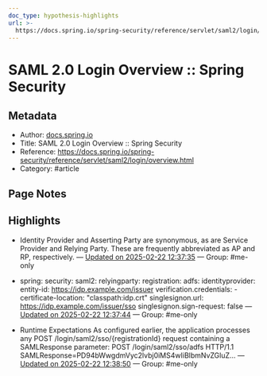 ```yaml
---
doc_type: hypothesis-highlights
url: >-
  https://docs.spring.io/spring-security/reference/servlet/saml2/login/overview.html
---
```


# SAML 2.0 Login Overview :: Spring Security

## Metadata
- Author: [docs.spring.io]()
- Title: SAML 2.0 Login Overview :: Spring Security
- Reference: https://docs.spring.io/spring-security/reference/servlet/saml2/login/overview.html
- Category: #article

## Page Notes
## Highlights
- Identity Provider and Asserting Party are synonymous, as are Service Provider and Relying Party. These are frequently abbreviated as AP and RP, respectively. — [Updated on 2025-02-22 12:37:35](https://hyp.is/sT1yTvDrEe-5phfKDoW9Hw/docs.spring.io/spring-security/reference/servlet/saml2/login/overview.html) — Group: #me-only

- spring: security: saml2: relyingparty: registration: adfs: identityprovider: entity-id: https://idp.example.com/issuer verification.credentials: - certificate-location: "classpath:idp.crt" singlesignon.url: https://idp.example.com/issuer/sso singlesignon.sign-request: false — [Updated on 2025-02-22 12:37:44](https://hyp.is/ttiK6vDrEe-phkdlpsVH2A/docs.spring.io/spring-security/reference/servlet/saml2/login/overview.html) — Group: #me-only

- Runtime Expectations As configured earlier, the application processes any POST /login/saml2/sso/{registrationId} request containing a SAMLResponse parameter: POST /login/saml2/sso/adfs HTTP/1.1 SAMLResponse=PD94bWwgdmVyc2lvbj0iMS4wIiBlbmNvZGluZ... — [Updated on 2025-02-22 12:38:50](https://hyp.is/3dzeUvDrEe-JeXPTvLJZEw/docs.spring.io/spring-security/reference/servlet/saml2/login/overview.html) — Group: #me-only



